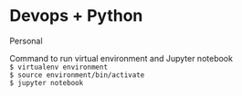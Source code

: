 # Devops + Python
Personal

Command to run virtual environment and Jupyter notebook<br>
`$ virtualenv environment`<br>
`$ source environment/bin/activate`<br>
`$ jupyter notebook`
